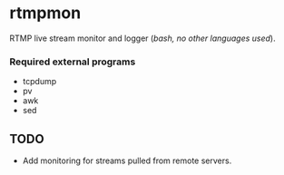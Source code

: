 # rtmpmon

RTMP live stream monitor and logger (*bash, no other languages used*).

### Required external programs
* tcpdump
* pv
* awk
* sed

## TODO
+ Add monitoring for streams pulled from remote servers.
